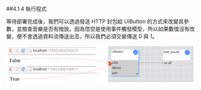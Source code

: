 ##4.1.4 執行程式

等待部署完成後，我們可以透過發送 HTTP 封包給 UIButton 的方式來改變其參數，並檢查音樂是否有撥放。因為悟空是使用事件觸發模型，所以如果數值沒有改變，便不會透過資料流傳送出去，所以我們必須交替傳送 0 與 1。

![](https://raw.githubusercontent.com/wukong-ntu/wukong-gitbook-figures/master/figures/04-Examples/Intel_Sound/34.png)


